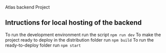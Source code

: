 Atlas backend Project

## Intructions for local hosting of the backend

To run the development environment run the script `npm run dev`
To make the project ready to deploy in the distribution folder run `npm build`
To run the ready-to-deploy folder run `npm start`
